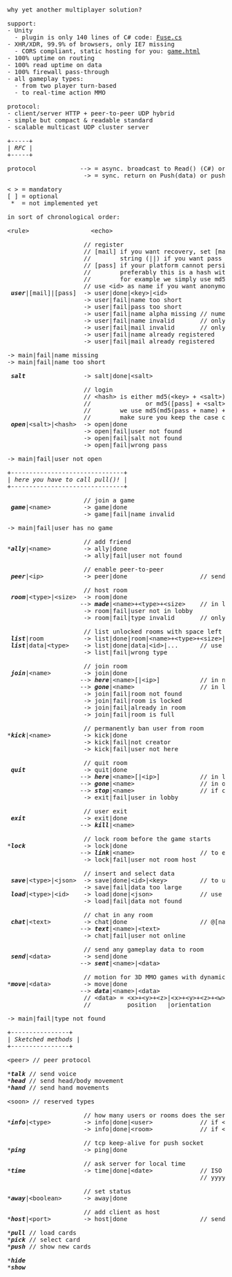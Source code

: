 <pre>
why yet another multiplayer solution?

support:
- Unity
  - plugin is only 140 lines of C# code: <a href="https://github.com/tinspin/fuse/blob/master/src/Fuse.cs">Fuse.cs</a>
- XHR/XDR, 99.9% of browsers, only IE7 missing
  - CORS compliant, static hosting for you: <a href="https://github.com/tinspin/fuse/blob/master/res/game.html">game.html</a>
- 100% uptime on routing
- 100% read uptime on data
- 100% firewall pass-through
- all gameplay types:
  - from two player turn-based
  - to real-time action MMO

protocol:
- client/server HTTP + peer-to-peer UDP hybrid
- simple but compact & readable standard
- scalable multicast UDP cluster server

+-----+
| <i>RFC</i> |
+-----+

protocol            --> = async. broadcast to Read() (C#) or read(data) (XHR/XDR)
                     -> = sync. return on Push(data) or push(data)

< > = mandatory
[ ] = optional
 *  = not implemented yet

in sort of chronological order:

&lt;rule&gt;                 &lt;echo&gt;
 
                     // register
                     // [mail] if you want recovery, set [mail] to empty 
                     //        string (||) if you want pass without mail
                     // [pass] if your platform cannot persist the key 
                     //        preferably this is a hash with salt 
                     //        for example we simply use md5(pass + name)
                     // use &lt;id&gt; as name if you want anonymous users
 <b><i>user</i></b>|[mail]|[pass]  -> user|done|&lt;key&gt;|&lt;id&gt;
                     -> user|fail|name too short
                     -> user|fail|pass too short
                     -> user|fail|name alpha missing // numeric reserved for &lt;id&gt;
                     -> user|fail|name invalid       // only alphanumeric and .
                     -> user|fail|mail invalid       // only alphanumeric and .@-+
                     -> user|fail|name already registered
                     -> user|fail|mail already registered
 
-> main|fail|name missing
-> main|fail|name too short
 
 <b><i>salt</i></b>                -> salt|done|&lt;salt&gt;
 
                     // login
                     // &lt;hash&gt; is either md5(&lt;key&gt; + &lt;salt&gt;)
                     //               or md5([pass] + &lt;salt&gt;)
                     //        we use md5(md5(pass + name) + &lt;salt&gt;)
                     //        make sure you keep the case correct
 <b><i>open</i></b>|&lt;salt&gt;|&lt;hash&gt;  -> open|done
                     -> open|fail|user not found
                     -> open|fail|salt not found
                     -> open|fail|wrong pass

-> main|fail|user not open

+-------------------------------+
| <i>here you have to call pull()!</i> |
+-------------------------------+

                     // join a game
 <b><i>game</i></b>|&lt;name&gt;         -> game|done
                     -> game|fail|name invalid
                     
-> main|fail|user has no game

                     // add friend
*<b><i>ally</i></b>|&lt;name&gt;         -> ally|done
                     -> ally|fail|user not found

                     // enable peer-to-peer
 <b><i>peer</i></b>|&lt;ip&gt;           -> peer|done                    // send the internal address (192.168.)

                     // host room
 <b><i>room</i></b>|&lt;type&gt;|&lt;size&gt;  -> room|done
                    --> <b><i>made</i></b>|&lt;name&gt;+&lt;type&gt;+&lt;size&gt;    // in lobby
                     -> room|fail|user not in lobby
                     -> room|fail|type invalid       // only alpha

                     // list unlocked rooms with space left or data
 <b><i>list</i></b>|room           -> list|done|room|&lt;name&gt;+&lt;type&gt;+&lt;size&gt;|...
 <b><i>list</i></b>|data|&lt;type&gt;    -> list|done|data|&lt;id&gt;|...      // use load to get data
                     -> list|fail|wrong type

                     // join room
 <b><i>join</i></b>|&lt;name&gt;         -> join|done
                    --> <b><i>here</i></b>|&lt;name&gt;[|&lt;ip&gt;]           // in new room
                    --> <b><i>gone</i></b>|&lt;name&gt;                  // in lobby
                     -> join|fail|room not found
                     -> join|fail|room is locked
                     -> join|fail|already in room
                     -> join|fail|room is full

                     // permanently ban user from room
*<b><i>kick</i></b>|&lt;name&gt;         -> kick|done
                     -> kick|fail|not creator
                     -> kick|fail|user not here
 
                     // quit room
 <b><i>quit</i></b>                -> quit|done
                    --> <b><i>here</i></b>|&lt;name&gt;[|&lt;ip&gt;]           // in lobby
                    --> <b><i>gone</i></b>|&lt;name&gt;                  // in old room
                    --> <b><i>stop</i></b>|&lt;name&gt;                  // if creator or last user leaves
                     -> exit|fail|user in lobby

                     // user exit
 <b><i>exit</i></b>                -> exit|done
                    --> <b><i>kill</i></b>|&lt;name&gt;
                    
                     // lock room before the game starts
*<b><i>lock</i></b>                -> lock|done
                    --> <b><i>link</i></b>|&lt;name&gt;                  // to everyone, used to start the game
                     -> lock|fail|user not room host

                     // insert and select data
 <b><i>save</i></b>|&lt;type&gt;|&lt;json&gt;  -> save|done|&lt;id&gt;|&lt;key&gt;         // to update data use this key in json
                     -> save|fail|data too large
 <b><i>load</i></b>|&lt;type&gt;|&lt;id&gt;    -> load|done|&lt;json&gt;             // use id from list|data|&lt;type&gt;
                     -> load|fail|data not found

                     // chat in any room
 <b><i>chat</i></b>|&lt;text&gt;         -> chat|done                    // @[name] of private destination
                    --> <b><i>text</i></b>|&lt;name&gt;|&lt;text&gt;
                     -> chat|fail|user not online

                     // send any gameplay data to room
 <b><i>send</i></b>|&lt;data&gt;         -> send|done
                    --> <b><i>sent</i></b>|&lt;name&gt;|&lt;data&gt;
 
                     // motion for 3D MMO games with dynamic here/gone
*<b><i>move</i></b>|&lt;data&gt;         -> move|done
                    --> <b><i>data</i></b>|&lt;name&gt;|&lt;data&gt;
                     // &lt;data&gt; = &lt;x&gt;+&lt;y&gt;+&lt;z&gt;|&lt;x&gt;+&lt;y&gt;+&lt;z&gt;+&lt;w&gt;|&lt;action&gt;(|&lt;speed&gt;|...)
                     //          position   |orientation    |key/button

-> main|fail|type not found

+----------------+
| <i>Sketched methods</i> |
+----------------+

&lt;peer&gt; // peer protocol

*<b><i>talk</i></b> // send voice
*<b><i>head</i></b> // send head/body movement
*<b><i>hand</i></b> // send hand movements

&lt;soon&gt; // reserved types

                     // how many users or rooms does the server host
*<b><i>info</i></b>|&lt;type&gt;         -> info|done|&lt;user&gt;             // if &lt;type&gt; = 'user'
                     -> info|done|&lt;room&gt;             // if &lt;type&gt; = 'room'
                     
                     // tcp keep-alive for push socket
*<b><i>ping</i></b>                -> ping|done

                     // ask server for local time
*<b><i>time</i></b>                -> time|done|&lt;date&gt;             // ISO 8601 date
                                                     // yyyy-MM-dd'T'HH:mm:ss.SSSZ

                     // set status
*<b><i>away</i></b>|&lt;boolean&gt;      -> away|done

                     // add client as host
*<b><i>host</i></b>|&lt;port&gt;         -> host|done                    // send the port

*<b><i>pull</i></b> // load cards
*<b><i>pick</i></b> // select card
*<b><i>push</i></b> // show new cards

*<b><i>hide</i></b>
*<b><i>show</i></b>
</pre>